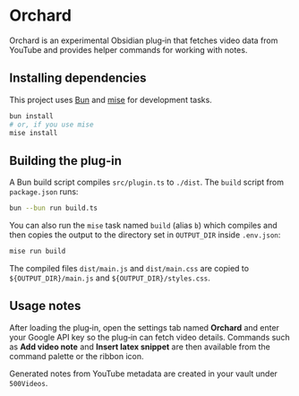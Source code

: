 # Orchard

Orchard is an experimental Obsidian plug‑in that fetches video data from YouTube and provides helper commands for working with notes.

## Installing dependencies

This project uses [Bun](https://bun.sh) and [mise](https://mise.jdx.dev/) for development tasks.

```bash
bun install
# or, if you use mise
mise install
```

## Building the plug‑in

A Bun build script compiles `src/plugin.ts` to `./dist`. The `build` script from `package.json` runs:

```bash
bun --bun run build.ts
```

You can also run the `mise` task named `build` (alias `b`) which compiles and then copies the output to the directory set in `OUTPUT_DIR` inside `.env.json`:

```bash
mise run build
```

The compiled files `dist/main.js` and `dist/main.css` are copied to `${OUTPUT_DIR}/main.js` and `${OUTPUT_DIR}/styles.css`.

## Usage notes

After loading the plug‑in, open the settings tab named **Orchard** and enter your Google API key so the plug‑in can fetch video details.  Commands such as **Add video note** and **Insert latex snippet** are then available from the command palette or the ribbon icon.

Generated notes from YouTube metadata are created in your vault under `500Videos`.
